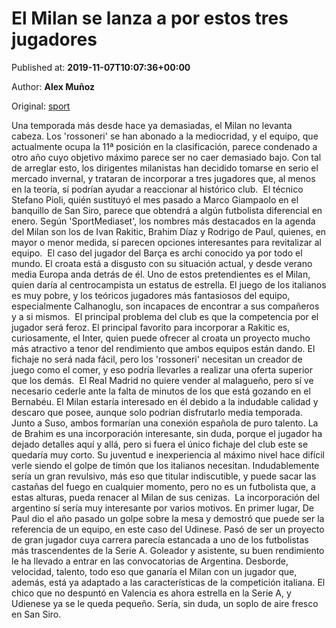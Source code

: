 
# El Milan se lanza a por estos tres jugadores

Published at: **2019-11-07T10:07:36+00:00**

Author: **Alex Muñoz**

Original: [sport](https://www.sport.es/es/noticias/calcio/milan-lanza-por-estos-tres-jugadores-7717701)

Una temporada más desde hace ya demasiadas, el Milan no levanta cabeza. Los 'rossoneri' se han abonado a la mediocridad, y el equipo, que actualmente ocupa la 11ª posición en la clasificación, parece condenado a otro año cuyo objetivo máximo parece ser no caer demasiado bajo. Con tal de arreglar esto, los dirigentes milanistas han decidido tomarse en serio el mercado invernal, y trataran de incorporar a tres jugadores que, al menos en la teoría, sí podrían ayudar a reaccionar al histórico club. 
El técnico Stefano Pioli, quién sustituyó el mes pasado a Marco Giampaolo en el banquillo de San Siro, parece que obtendrá a algún futbolista diferencial en enero. Según 'SportMediaset', los nombres más destacados en la agenda del Milan son los de Ivan Rakitic, Brahim Díaz y Rodrigo de Paul, quienes, en mayor o menor medida, sí parecen opciones interesantes para revitalizar al equipo. 
El caso del jugador del Barça es archi conocido ya por todo el mundo. El croata está a disgusto con su situación actual, y desde verano media Europa anda detrás de él. Uno de estos pretendientes es el Milan, quien daría al centrocampista un estatus de estrella. El juego de los italianos es muy pobre, y los teóricos jugadores más fantasiosos del equipo, especialmente Calhanoglu, son incapaces de encontrar a sus compañeros y a si mismos. 
El principal problema del club es que la competencia por el jugador será feroz. El principal favorito para incorporar a Rakitic es, curiosamente, el Inter, quien puede ofrecer al croata un proyecto mucho más atractivo a tenor del rendimiento que ambos equipos están dando. El fichaje no será nada fácil, pero los 'rossoneri' necesitan un creador de juego como el comer, y eso podría llevarles a realizar una oferta superior que los demás. 
El Real Madrid no quiere vender al malagueño, pero sí ve necesario cederle ante la falta de minutos de los que está gozando en el Bernabéu. El Milan estaría interesado en él debido a la indudable calidad y descaro que posee, aunque solo podrían disfrutarlo media temporada. Junto a Suso, ambos formarían una conexión española de puro talento.
La de Brahim es una incorporación interesante, sin duda, porque el jugador ha dejado detalles aquí y allá, pero si fuera el único fichaje del club este se quedaría muy corto. Su juventud e inexperiencia al máximo nivel hace difícil verle siendo el golpe de timón que los italianos necesitan. Indudablemente sería un gran revulsivo, más eso que titular indiscutible, y puede sacar las castañas del fuego en cualquier momento, pero no es un futbolista que, a estas alturas, pueda renacer al Milan de sus cenizas. 
La incorporación del argentino sí sería muy interesante por varios motivos. En primer lugar, De Paul dio el año pasado un golpe sobre la mesa y demostró que puede ser la referencia de un equipo, en este caso del Udinese. Pasó de ser un proyecto de gran jugador cuya carrera parecía estancada a uno de los futbolistas más trascendentes de la Serie A. Goleador y asistente, su buen rendimiento le ha llevado a entrar en las convocatorias de Argentina.
Desborde, velocidad, talento, todo eso que ganaría el Milan con un jugador que, además, está ya adaptado a las características de la competición italiana. El chico que no despuntó en Valencia es ahora estrella en la Serie A, y Udienese ya se le queda pequeño. Sería, sin duda, un soplo de aire fresco en San Siro. 
